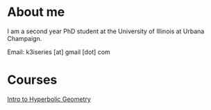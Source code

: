 # About me

I am a second year PhD student at the University of Illinois at Urbana Champaign.

Email: k3iseries [at] gmail [dot] com

# Courses


[Intro to Hyperbolic Geometry](2020-HG/course.html)

